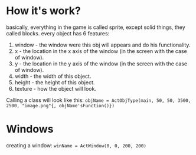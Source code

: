 # How it's work?
basically, everything in the game is called sprite, except solid things, they called blocks.
every object has 6 features:
1. window - the window were this obj will appears and do his functionality.
2. x - the location in the x axis of the window (in the screen with the case of window).
3. y - the location in the y axis of the window (in the screen with the case of window).
4. width - the width of this object.
5. height - the height of this object.
6. texture - how the object will look.

Calling a class will look like this: `objName = ActObjType(main, 50, 50, 3500, 2500, "image.png"{, objName'sFunction()})`

# Windows
creating a window:
`winName = ActWindow(0, 0, 200, 200)`
